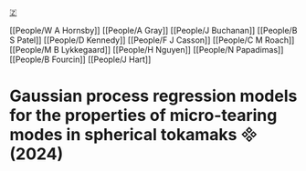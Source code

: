 [🇿](zotero://select/groups/5372906/items/7MZCIA23)

[[People/W A Hornsby]] [[People/A Gray]] [[People/J Buchanan]] [[People/B S Patel]] [[People/D Kennedy]] [[People/F J Casson]] [[People/C M Roach]] [[People/M B Lykkegaard]] [[People/H Nguyen]] [[People/N Papadimas]] [[People/B Fourcin]] [[People/J Hart]] 
# Gaussian process regression models for the properties of micro-tearing modes in spherical tokamaks  (2024)

